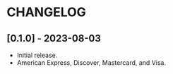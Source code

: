 # CHANGELOG

## [0.1.0] - 2023-08-03
- Initial release.
- American Express, Discover, Mastercard, and Visa.

